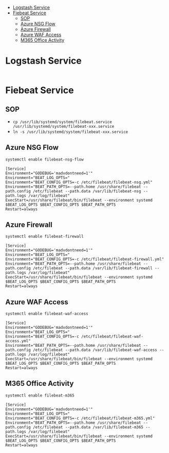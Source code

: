 - [Logstash Service](#logstash-service)
- [Fiebeat Service](#fiebeat-service)
    - [SOP](#sop)
    - [Azure NSG Flow](#azure-nsg-flow)
    - [Azure Firewall](#azure-firewall)
    - [Azure WAF Access](#azure-waf-access)
    - [M365 Office Activity](#m365-office-activity)

# Logstash Service
```
```

# Fiebeat Service
## SOP
- `cp /usr/lib/systemd/system/filebeat.service /usr/lib/systemd/system/filebeat-xxx.service`
- `ln -s /usr/lib/systemd/system/filebeat-xxx.service`

## Azure NSG Flow
```bash
systemctl enable filebeat-nsg-flow
```
```
[Service]
Environment="GODEBUG='madvdontneed=1'"
Environment="BEAT_LOG_OPTS="
Environment="BEAT_CONFIG_OPTS=-c /etc/filebeat/filebeat-nsg.yml"
Environment="BEAT_PATH_OPTS=--path.home /usr/share/filebeat --path.config /etc/filebeat --path.data /var/lib/filebeat-nsg --path.logs /var/log/filebeat"
ExecStart=/usr/share/filebeat/bin/filebeat --environment systemd $BEAT_LOG_OPTS $BEAT_CONFIG_OPTS $BEAT_PATH_OPTS
Restart=always
```

## Azure Firewall
```bash
systemctl enable filebeat-firewall
```
```
[Service]
Environment="GODEBUG='madvdontneed=1'"
Environment="BEAT_LOG_OPTS="
Environment="BEAT_CONFIG_OPTS=-c /etc/filebeat/filebeat-firewall.yml"
Environment="BEAT_PATH_OPTS=--path.home /usr/share/filebeat --path.config /etc/filebeat --path.data /var/lib/filebeat-firewall --path.logs /var/log/filebeat"
ExecStart=/usr/share/filebeat/bin/filebeat --environment systemd $BEAT_LOG_OPTS $BEAT_CONFIG_OPTS $BEAT_PATH_OPTS
Restart=always
```

## Azure WAF Access
```bash
systemctl enable filebeat-waf-access
```
```
[Service]
Environment="GODEBUG='madvdontneed=1'"
Environment="BEAT_LOG_OPTS="
Environment="BEAT_CONFIG_OPTS=-c /etc/filebeat/filebeat-waf-access.yml"
Environment="BEAT_PATH_OPTS=--path.home /usr/share/filebeat --path.config /etc/filebeat --path.data /var/lib/filebeat-waf-access --path.logs /var/log/filebeat"
ExecStart=/usr/share/filebeat/bin/filebeat --environment systemd $BEAT_LOG_OPTS $BEAT_CONFIG_OPTS $BEAT_PATH_OPTS
Restart=always
```

## M365 Office Activity
```bash
systemctl enable filebeat-m365
```
```
[Service]
Environment="GODEBUG='madvdontneed=1'"
Environment="BEAT_LOG_OPTS="
Environment="BEAT_CONFIG_OPTS=-c /etc/filebeat/filebeat-m365.yml"
Environment="BEAT_PATH_OPTS=--path.home /usr/share/filebeat --path.config /etc/filebeat --path.data /var/lib/filebeat-m365 --path.logs /var/log/filebeat"
ExecStart=/usr/share/filebeat/bin/filebeat --environment systemd $BEAT_LOG_OPTS $BEAT_CONFIG_OPTS $BEAT_PATH_OPTS
Restart=always
```